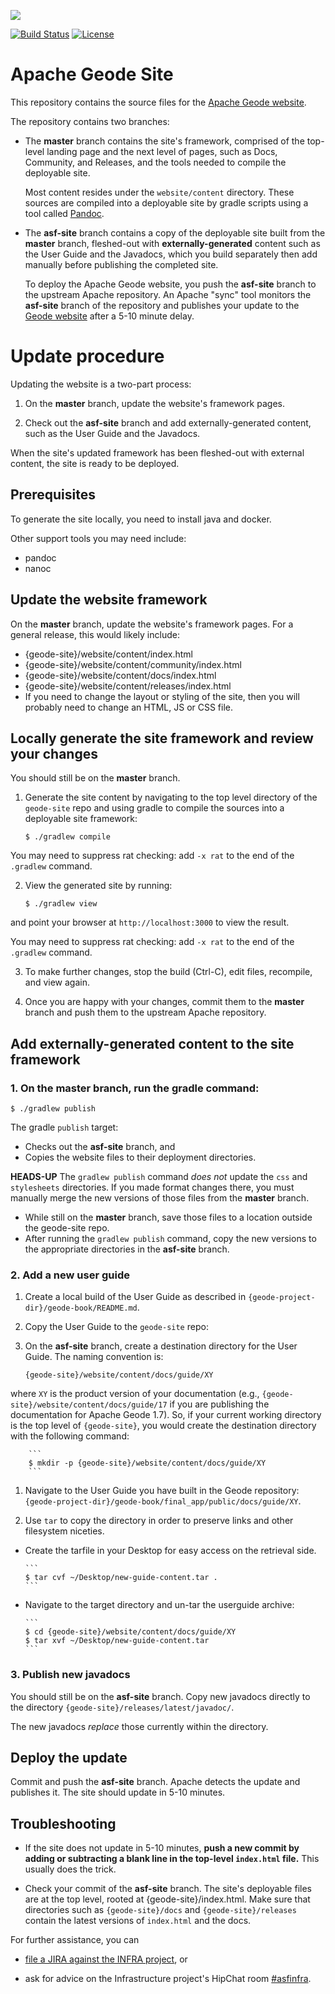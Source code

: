 <!--
Licensed to the Apache Software Foundation (ASF) under one or more
contributor license agreements.  See the NOTICE file distributed with
this work for additional information regarding copyright ownership.
The ASF licenses this file to You under the Apache License, Version 2.0
(the "License"); you may not use this file except in compliance with
the License.  You may obtain a copy of the License at

     http://www.apache.org/licenses/LICENSE-2.0

Unless required by applicable law or agreed to in writing, software
distributed under the License is distributed on an "AS IS" BASIS,
WITHOUT WARRANTIES OR CONDITIONS OF ANY KIND, either express or implied.
See the License for the specific language governing permissions and
limitations under the License.
-->

[<img src="https://geode.apache.org/img/apache_geode_logo.png" align="center"/>](http://geode.apache.org)

[![Build Status](https://travis-ci.org/apache/geode-site.svg?branch=master)](https://travis-ci.org/apache/geode-site) [![License](https://img.shields.io/badge/License-Apache%202.0-blue.svg)](https://www.apache.org/licenses/LICENSE-2.0) 


# Apache Geode Site

This repository contains the source files for the [Apache Geode website](https://geode.apache.org). 

The repository contains two branches:

- The __master__ branch contains the site's framework, comprised of the top-level landing page and the next level of pages, such as Docs, Community, and Releases, and the tools needed to compile the deployable site. 

  Most content resides under the `website/content` directory. These sources are compiled into a deployable site by gradle scripts using a tool called [Pandoc](http://johnmacfarlane.net/pandoc).

- The __asf-site__ branch contains a copy of the deployable site built from the __master__ branch, fleshed-out with __externally-generated__ content such as the User Guide and the Javadocs, which you build separately then add manually before publishing the completed site. 

  To deploy the Apache Geode website, you push the __asf-site__ branch to the upstream Apache repository. An Apache "sync" tool monitors the __asf-site__ branch 
of the repository and publishes your update to the
[Geode website](http://geode.apache.org) after a 5-10 minute delay.


# Update procedure
Updating the website is a two-part process:

1. On the __master__ branch, update the website's framework pages.

1. Check out the __asf-site__ branch and add externally-generated content, such as the User Guide and the Javadocs.

When the site's updated framework has been fleshed-out with external content, the site is ready to be deployed.

## Prerequisites

To generate the site locally, you need to install java and docker. 

Other support tools you may need include:

- pandoc
- nanoc

## Update the website framework

On the __master__ branch, update the website's framework pages. For a general release, this would likely include:

  - {geode-site}/website/content/index.html
  - {geode-site}/website/content/community/index.html
  - {geode-site}/website/content/docs/index.html
  - {geode-site}/website/content/releases/index.html
  - If you need to change the layout or styling of the site, then you will probably need to change
an HTML, JS or CSS file.


## Locally generate the site framework and review your changes

You should still be on the __master__ branch. 

1. Generate the site content by navigating to the top level directory of the `geode-site` repo and using gradle to compile the sources into a deployable site framework:

    ```
    $ ./gradlew compile
    ```

  You may need to suppress rat checking: add `-x rat` to the end of the `.gradlew` command.

2. View the generated site by running:

    ```
    $ ./gradlew view
    ```
    
  and point your browser at `http://localhost:3000` to view the result. 

  You may need to suppress rat checking: add `-x rat` to the end of the `.gradlew` command.

3. To make further changes, stop the build (Ctrl-C), edit files, recompile, and view again.

4. Once you are happy with your changes, commit them to the __master__ branch and push them to the upstream Apache repository.

## Add externally-generated content to the site framework

### 1. On the __master__ branch, run the gradle command:

    $ ./gradlew publish

  The gradle `publish` target:

  - Checks out the __asf-site__ branch, and
  - Copies the website files to their deployment directories.

**HEADS-UP**
The `gradlew publish` command *does not* update the `css` and `stylesheets` directories. If you made format changes there, you must manually merge the new versions of those files from the __master__ branch.

  - While still on the __master__ branch, save those files to a location outside the geode-site repo.
  - After running the `gradlew publish` command, copy the new versions to the appropriate directories in the __asf-site__ branch.


### 2. Add a new user guide

1. Create a local build of the User Guide as described in `{geode-project-dir}/geode-book/README.md`. 

1. Copy the User Guide to the `geode-site` repo:

  1. On the __asf-site__ branch, create a destination directory for the User Guide. The naming convention is:

        ```
        {geode-site}/website/content/docs/guide/XY
        ```
  where `XY` is the product version of your documentation (e.g., `{geode-site}/website/content/docs/guide/17` if you are publishing the documentation for Apache Geode 1.7). So, if your current working directory is the top level of `{geode-site}`, you would create the destination directory with the following command:

        ```
        $ mkdir -p {geode-site}/website/content/docs/guide/XY
        ```

  1. Navigate to the User Guide you have built in the Geode repository: `{geode-project-dir}/geode-book/final_app/public/docs/guide/XY`.

  1. Use `tar` to copy the directory in order to preserve links and other filesystem niceties.

  - Create the tarfile in your Desktop for easy access on the retrieval side.

        ```
        $ tar cvf ~/Desktop/new-guide-content.tar .
        ```

  - Navigate to the target directory and un-tar the userguide archive:

        ```
        $ cd {geode-site}/website/content/docs/guide/XY
        $ tar xvf ~/Desktop/new-guide-content.tar
        ```

### 3. Publish new javadocs

You should still be on the __asf-site__ branch. Copy new javadocs directly to the directory
`{geode-site}/releases/latest/javadoc/`.

The new javadocs _replace_ those currently within the directory.

## Deploy the update
Commit and push the __asf-site__ branch. Apache detects the update and publishes it. The site should update in 5-10 minutes.

## Troubleshooting

- If the site does not update in 5-10 minutes, __push a new commit by adding or subtracting a blank line in the top-level `index.html` file.__ This usually does the trick.

- Check your commit of the __asf-site__ branch. The site's deployable files are at the top level, rooted at {geode-site}/index.html. Make sure that directories such as `{geode-site}/docs` and `{geode-site}/releases` contain the latest versions of `index.html` and the docs.

For further assistance, you can

- [file a JIRA against the INFRA project](https://issues.apache.org/jira/browse/INFRA), or 

- ask for advice on the Infrastructure project's HipChat room [#asfinfra](https://www.hipchat.com/g4P84gemn).


